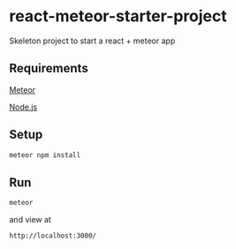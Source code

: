 # react-meteor-starter-project
Skeleton project to start a react + meteor app

## Requirements
[Meteor](https://www.meteor.com/install)

[Node.js](https://nodejs.org/en/download/)

## Setup
```bash
meteor npm install
```

## Run
```bash
meteor
```
and view at
```bash
http://localhost:3000/
```
